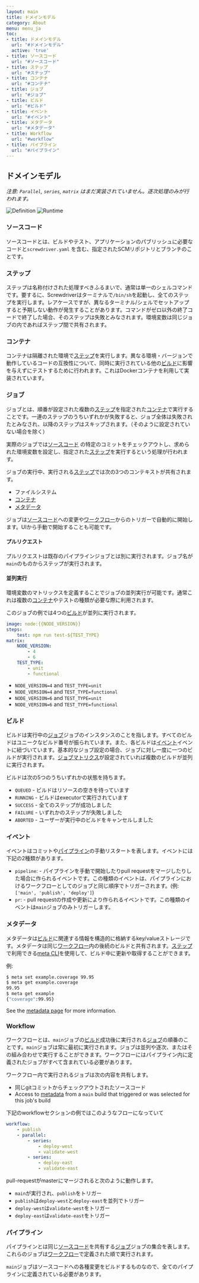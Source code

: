 ```yaml
---
layout: main
title: ドメインモデル
category: About
menu: menu_ja
toc:
- title: ドメインモデル
  url: "#ドメインモデル"
  active: 'true'
- title: ソースコード
  url: "#ソースコード"
- title: ステップ
  url: "#ステップ"
- title: コンテナ
  url: "#コンテナ"
- title: ジョブ
  url: "#ジョブ"
- title: ビルド
  url: "#ビルド"
- title: イベント
  url: "#イベント"
- title: メタデータ
  url: "#メタデータ"
- title: Workflow
  url: "#workflow"
- title: パイプライン
  url: "#パイプライン"
---
```


## ドメインモデル

_注意: `Parallel`, `series`, `matrix` はまだ実装されていません。逐次処理のみが行われます。_

![Definition](../../../about/assets/definition-model.png)
![Runtime](../../../about/assets/runtime-model.png)

### ソースコード

ソースコードとは、ビルドやテスト、アプリケーションのパブリッシュに必要なコードと`screwdriver.yaml` を含む、指定されたSCMリポジトリとブランチのことです。

### ステップ

ステップは名称付けされた処理すべきふるまいで、通常は単一のシェルコマンドです。要するに、Screwdriverはターミナルで`/bin/sh`を起動し、全てのステップを実行します。レアケースですが、異なるターミナル/シェルでセットアップすると予期しない動作が発生することがあります。コマンドがゼロ以外の終了コードで終了した場合、そのステップは失敗とみなされます。環境変数は同じジョブの内であればステップ間で共有されます。

### コンテナ

コンテナは隔離された環境で[ステップ](#%E3%82%B9%E3%83%86%E3%83%83%E3%83%97)を実行します。異なる環境・バージョンで動作しているコードの互換性について、同時に実行されている他の[ビルド](#%E3%83%93%E3%83%AB%E3%83%89)に影響を与えずにテストするために行われます。これはDockerコンテナを利用して実装されています。

### ジョブ

ジョブとは、順番が設定された複数の[ステップ](#%E3%82%B9%E3%83%86%E3%83%83%E3%83%97)を指定された[コンテナ](#%E3%82%B3%E3%83%B3%E3%83%86%E3%83%8A)で実行することです。一連のステップのうちいずれかが失敗すると、ジョブ全体は失敗されたとみなされ、以降のステップはスキップされます。（そのように設定されていない場合を除く）

実際のジョブでは[ソースコード](#%E3%82%BD%E3%83%BC%E3%82%B9%E3%82%B3%E3%83%BC%E3%83%89) の特定のコミットをチェックアウトし、求められた環境変数を設定し、指定された[ステップ](#%E3%82%B9%E3%83%86%E3%83%83%E3%83%97)を実行するという処理が行われます。

ジョブの実行中、実行される[ステップ](#%E3%82%B9%E3%83%86%E3%83%83%E3%83%97)では次の3つのコンテキストが共有されます。

- ファイルシステム
- [コンテナ](#コンテナ)
- [メタデータ](#メタデータ)

ジョブは[ソースコード](#%E3%82%BD%E3%83%BC%E3%82%B9%E3%82%B3%E3%83%BC%E3%83%89)への変更や[ワークフロー](#workflow)からのトリガーで自動的に開始します。UIから手動で開始することも可能です。

#### プルリクエスト

プルリクエストは既存のパイプラインジョブとは別に実行されます。ジョブ名が`main`のものからステップが実行されます。

#### 並列実行

環境変数のマトリックスを定義することでジョブの並列実行が可能です。通常これは複数の[コンテナ](#%E3%82%B3%E3%83%B3%E3%83%86%E3%83%8A)やテストの種類が必要な際に利用されます。

このジョブの例では4つの[ビルド](#%E3%83%93%E3%83%AB%E3%83%89)が並列に実行されます。

```yaml
image: node:{{NODE_VERSION}}
steps:
    test: npm run test-${TEST_TYPE}
matrix:
    NODE_VERSION:
        - 4
        - 6
    TEST_TYPE:
        - unit
        - functional
```

- `NODE_VERSION=4` and `TEST_TYPE=unit`
- `NODE_VERSION=4` and `TEST_TYPE=functional`
- `NODE_VERSION=6` and `TEST_TYPE=unit`
- `NODE_VERSION=6` and `TEST_TYPE=functional`

### ビルド

ビルドは実行中の[ジョブ](#%E3%82%B8%E3%83%A7%E3%83%96)ジョブのインスタンスのことを指します。すべてのビルドはユニークなビルド番号が振られています。また、各ビルドは[イベント](#%E3%82%A4%E3%83%99%E3%83%B3%E3%83%88)イベントに紐づいています。基本的なジョブ設定の場合、ジョブに対し一度に一つのビルドが実行されます。[ジョブマトリクス](#%E4%B8%A6%E5%88%97%E5%AE%9F%E8%A1%8C)が設定されていれば複数のビルドが並列に実行されます。

ビルドは次の5つのうちいずれかの状態を持ちます。

- `QUEUED` - ビルドはリソースの空きを待っています
- `RUNNING` - ビルドはexecutorで実行されています
- `SUCCESS` - 全てのステップが成功しました
- `FAILURE` - いずれかのステップが失敗しました
- `ABORTED` - ユーザーが実行中のビルドをキャンセルしました

### イベント

イベントはコミットや[パイプライン](#%E3%83%91%E3%82%A4%E3%83%97%E3%83%A9%E3%82%A4%E3%83%B3)の手動リスタートを表します。イベントには下記の2種類があります。

- `pipeline`: - パイプラインを手動で開始したりpull requestをマージしたりした場合に作られるイベントです。この種類のイベントは、パイプラインにおけるワークフローとしてのジョブと同じ順序でトリガーされます。(例: `['main', 'publish', 'deploy']`)
- `pr`:  - pull requestの作成や更新により作られるイベントです。この種類のイベントは`main`ジョブのみトリガーします。

### メタデータ

メタデータは[ビルド](#%E3%83%93%E3%83%AB%E3%83%89)に関連する情報を構造的に格納するkey/valueストレージです。メタデータは同じ[ワークフロー](#workflow)内の後続のビルドと共有されます。[ステップ](#%E3%82%B9%E3%83%86%E3%83%83%E3%83%97)で利用できる[meta CLI](https://github.com/screwdriver-cd/meta-cli)を使用して、ビルド中に更新や取得することができます。

例:

```bash
$ meta set example.coverage 99.95
$ meta get example.coverage
99.95
$ meta get example
{"coverage":99.95}
```

See the [metadata page](../../user-guide/metadata) for more information.

### Workflow

ワークフローとは、`main`ジョブの[ビルド](#%E3%83%93%E3%83%AB%E3%83%89)成功後に実行される[ジョブ](#%E3%82%B8%E3%83%A7%E3%83%96)の順番のことです。`main`ジョブは常に最初に実行されます。ジョブは並列や逐次、またはその組み合わせで実行することができます。ワークフローにはパイプライン内に定義されたジョブがすべて含まれている必要があります。

ワークフロー内で実行されるジョブは次の内容を共有します。

- 同じgitコミットからチェックアウトされたソースコード
- Access to [metadata](#%E3%83%A1%E3%82%BF%E3%83%87%E3%83%BC%E3%82%BF) from a `main` build that triggered or was selected for this job's build

下記のworkflowセクションの例ではこのようなフローになっていて

```yaml
workflow:
    - publish
    - parallel:
        - series:
            - deploy-west
            - validate-west
        - series:
            - deploy-east
            - validate-east
```

pull-requestがmasterにマージされると次のように動作します。

- `main`が実行され、`publish`をトリガー
- `publish`は`deploy-west`と`deploy-east`を並列でトリガー
- `deploy-west`は`validate-west`をトリガー
- `deploy-east`は`validate-east`をトリガー

### パイプライン

パイプラインとは同じ[ソースコード](#%E3%82%BD%E3%83%BC%E3%82%B9%E3%82%B3%E3%83%BC%E3%83%89)を共有する[ジョブ](#%E3%82%B8%E3%83%A7%E3%83%96)ジョブの集合を表します。これらのジョブは[ワークフロー](#workflow)で定義された順で実行されます。

`main`ジョブはソースコードへの各種変更をビルドするものなので、全てのパイプラインに定義されている必要があります。
